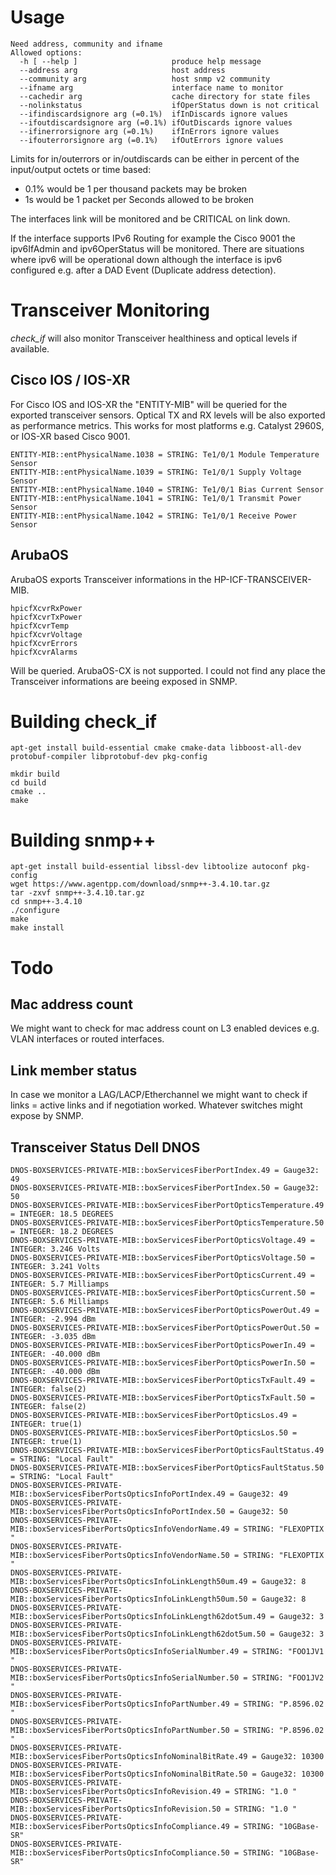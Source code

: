 
Usage
=====

	Need address, community and ifname
	Allowed options:
	  -h [ --help ]                     produce help message
	  --address arg                     host address
	  --community arg                   host snmp v2 community
	  --ifname arg                      interface name to monitor
	  --cachedir arg                    cache directory for state files
	  --nolinkstatus                    ifOperStatus down is not critical
	  --ifindiscardsignore arg (=0.1%)  ifInDiscards ignore values
	  --ifoutdiscardsignore arg (=0.1%) ifOutDiscards ignore values
	  --ifinerrorsignore arg (=0.1%)    ifInErrors ignore values
	  --ifouterrorsignore arg (=0.1%)   ifOutErrors ignore values

Limits for in/outerrors or in/outdiscards can be either in percent of the input/output octets or time based:

* 0.1% would be 1 per thousand packets may be broken
* 1s would be 1 packet per Seconds allowed to be broken

The interfaces link will be monitored and be CRITICAL on link down. 

If the interface supports IPv6 Routing for example the Cisco 9001 the ipv6IfAdmin and ipv6OperStatus will be monitored. There are
situations where ipv6 will be operational down although the interface is ipv6 configured e.g. after a DAD Event (Duplicate address detection).


Transceiver Monitoring
======================

*check_if* will also monitor Transceiver healthiness and optical levels if available.

Cisco IOS / IOS-XR
------------------

For Cisco IOS and IOS-XR the "ENTITY-MIB" will be queried for the exported transceiver sensors. Optical TX and RX levels will
be also exported as performance metrics. This works for most platforms e.g. Catalyst 2960S, or IOS-XR based Cisco 9001.

	ENTITY-MIB::entPhysicalName.1038 = STRING: Te1/0/1 Module Temperature Sensor
	ENTITY-MIB::entPhysicalName.1039 = STRING: Te1/0/1 Supply Voltage Sensor
	ENTITY-MIB::entPhysicalName.1040 = STRING: Te1/0/1 Bias Current Sensor
	ENTITY-MIB::entPhysicalName.1041 = STRING: Te1/0/1 Transmit Power Sensor
	ENTITY-MIB::entPhysicalName.1042 = STRING: Te1/0/1 Receive Power Sensor

ArubaOS
-------

ArubaOS exports Transceiver informations in the HP-ICF-TRANSCEIVER-MIB.

	hpicfXcvrRxPower
	hpicfXcvrTxPower
	hpicfXcvrTemp
	hpicfXcvrVoltage
	hpicfXcvrErrors
	hpicfXcvrAlarms

Will be queried. ArubaOS-CX is not supported. I could not find any place the Transceiver informations are beeing exposed in SNMP.

Building check_if
=================

	apt-get install build-essential cmake cmake-data libboost-all-dev protobuf-compiler libprotobuf-dev pkg-config 

	mkdir build
	cd build
	cmake ..
	make


Building snmp++
===============

    apt-get install build-essential libssl-dev libtoolize autoconf pkg-config
    wget https://www.agentpp.com/download/snmp++-3.4.10.tar.gz
    tar -zxvf snmp++-3.4.10.tar.gz
    cd snmp++-3.4.10
    ./configure
    make 
    make install



Todo
====

Mac address count
-----------------

We might want to check for mac address count on L3 enabled devices e.g.
VLAN interfaces or routed interfaces.

Link member status
------------------

In case we monitor a LAG/LACP/Etherchannel we might want to check if
links = active links and if negotiation worked. Whatever switches might
expose by SNMP.

Transceiver Status Dell DNOS
----------------------------

	DNOS-BOXSERVICES-PRIVATE-MIB::boxServicesFiberPortIndex.49 = Gauge32: 49
	DNOS-BOXSERVICES-PRIVATE-MIB::boxServicesFiberPortIndex.50 = Gauge32: 50
	DNOS-BOXSERVICES-PRIVATE-MIB::boxServicesFiberPortOpticsTemperature.49 = INTEGER: 18.5 DEGREES
	DNOS-BOXSERVICES-PRIVATE-MIB::boxServicesFiberPortOpticsTemperature.50 = INTEGER: 18.2 DEGREES
	DNOS-BOXSERVICES-PRIVATE-MIB::boxServicesFiberPortOpticsVoltage.49 = INTEGER: 3.246 Volts
	DNOS-BOXSERVICES-PRIVATE-MIB::boxServicesFiberPortOpticsVoltage.50 = INTEGER: 3.241 Volts
	DNOS-BOXSERVICES-PRIVATE-MIB::boxServicesFiberPortOpticsCurrent.49 = INTEGER: 5.7 Milliamps
	DNOS-BOXSERVICES-PRIVATE-MIB::boxServicesFiberPortOpticsCurrent.50 = INTEGER: 5.6 Milliamps
	DNOS-BOXSERVICES-PRIVATE-MIB::boxServicesFiberPortOpticsPowerOut.49 = INTEGER: -2.994 dBm
	DNOS-BOXSERVICES-PRIVATE-MIB::boxServicesFiberPortOpticsPowerOut.50 = INTEGER: -3.035 dBm
	DNOS-BOXSERVICES-PRIVATE-MIB::boxServicesFiberPortOpticsPowerIn.49 = INTEGER: -40.000 dBm
	DNOS-BOXSERVICES-PRIVATE-MIB::boxServicesFiberPortOpticsPowerIn.50 = INTEGER: -40.000 dBm
	DNOS-BOXSERVICES-PRIVATE-MIB::boxServicesFiberPortOpticsTxFault.49 = INTEGER: false(2)
	DNOS-BOXSERVICES-PRIVATE-MIB::boxServicesFiberPortOpticsTxFault.50 = INTEGER: false(2)
	DNOS-BOXSERVICES-PRIVATE-MIB::boxServicesFiberPortOpticsLos.49 = INTEGER: true(1)
	DNOS-BOXSERVICES-PRIVATE-MIB::boxServicesFiberPortOpticsLos.50 = INTEGER: true(1)
	DNOS-BOXSERVICES-PRIVATE-MIB::boxServicesFiberPortOpticsFaultStatus.49 = STRING: "Local Fault"
	DNOS-BOXSERVICES-PRIVATE-MIB::boxServicesFiberPortOpticsFaultStatus.50 = STRING: "Local Fault"
	DNOS-BOXSERVICES-PRIVATE-MIB::boxServicesFiberPortsOpticsInfoPortIndex.49 = Gauge32: 49
	DNOS-BOXSERVICES-PRIVATE-MIB::boxServicesFiberPortsOpticsInfoPortIndex.50 = Gauge32: 50
	DNOS-BOXSERVICES-PRIVATE-MIB::boxServicesFiberPortsOpticsInfoVendorName.49 = STRING: "FLEXOPTIX       "
	DNOS-BOXSERVICES-PRIVATE-MIB::boxServicesFiberPortsOpticsInfoVendorName.50 = STRING: "FLEXOPTIX       "
	DNOS-BOXSERVICES-PRIVATE-MIB::boxServicesFiberPortsOpticsInfoLinkLength50um.49 = Gauge32: 8
	DNOS-BOXSERVICES-PRIVATE-MIB::boxServicesFiberPortsOpticsInfoLinkLength50um.50 = Gauge32: 8
	DNOS-BOXSERVICES-PRIVATE-MIB::boxServicesFiberPortsOpticsInfoLinkLength62dot5um.49 = Gauge32: 3
	DNOS-BOXSERVICES-PRIVATE-MIB::boxServicesFiberPortsOpticsInfoLinkLength62dot5um.50 = Gauge32: 3
	DNOS-BOXSERVICES-PRIVATE-MIB::boxServicesFiberPortsOpticsInfoSerialNumber.49 = STRING: "FOO1JV1         "
	DNOS-BOXSERVICES-PRIVATE-MIB::boxServicesFiberPortsOpticsInfoSerialNumber.50 = STRING: "FOO1JV2         "
	DNOS-BOXSERVICES-PRIVATE-MIB::boxServicesFiberPortsOpticsInfoPartNumber.49 = STRING: "P.8596.02       "
	DNOS-BOXSERVICES-PRIVATE-MIB::boxServicesFiberPortsOpticsInfoPartNumber.50 = STRING: "P.8596.02       "
	DNOS-BOXSERVICES-PRIVATE-MIB::boxServicesFiberPortsOpticsInfoNominalBitRate.49 = Gauge32: 10300
	DNOS-BOXSERVICES-PRIVATE-MIB::boxServicesFiberPortsOpticsInfoNominalBitRate.50 = Gauge32: 10300
	DNOS-BOXSERVICES-PRIVATE-MIB::boxServicesFiberPortsOpticsInfoRevision.49 = STRING: "1.0 "
	DNOS-BOXSERVICES-PRIVATE-MIB::boxServicesFiberPortsOpticsInfoRevision.50 = STRING: "1.0 "
	DNOS-BOXSERVICES-PRIVATE-MIB::boxServicesFiberPortsOpticsInfoCompliance.49 = STRING: "10GBase-SR"
	DNOS-BOXSERVICES-PRIVATE-MIB::boxServicesFiberPortsOpticsInfoCompliance.50 = STRING: "10GBase-SR"

